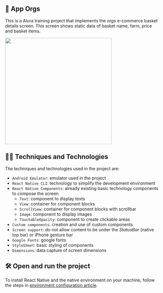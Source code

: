 ## 📱 App Orgs

This is a Alura training project that implements the *orgs* e-commerce basket details screen. This screen shows static data of basket name, farm, price and basket items.

<img src="https://user-images.githubusercontent.com/9091491/123982988-e3ccb700-d999-11eb-880e-872881ee8b10.gif" width="350" />

## 🧑‍💻 Techniques and Technologies

The techniques and technologies used in the project are:

- `Android Emulator`: emulator used in the project
- `React Native CLI`: technology to simplify the development environment
- `React Native Components`: already existing basic technology components to compose the screen
  - `Text`: component to display texts
  - `View`: container for component blocks
  - `ScrollView`: container for component blocks with scrollbar
  - `Image`: component to display images
  - `TouchableOpacity`: component to create clickable areas
- `Custom components`: creation and use of custom components
- `Screen support`: do not allow content to be under the *StatusBar* (native top bar) or iPhone gesture bar
- `Google Fonts`: google fonts
- `StyleSheet`: basic styling of components
- `Dimensions`: data capture of screen dimensions

## 🛠️ Open and run the project

To install React Native and the native environment on your machine, follow the steps in [environment configuration article](https://www.alura.com.br/artigos/configurando-o-ambiente-react-native).

